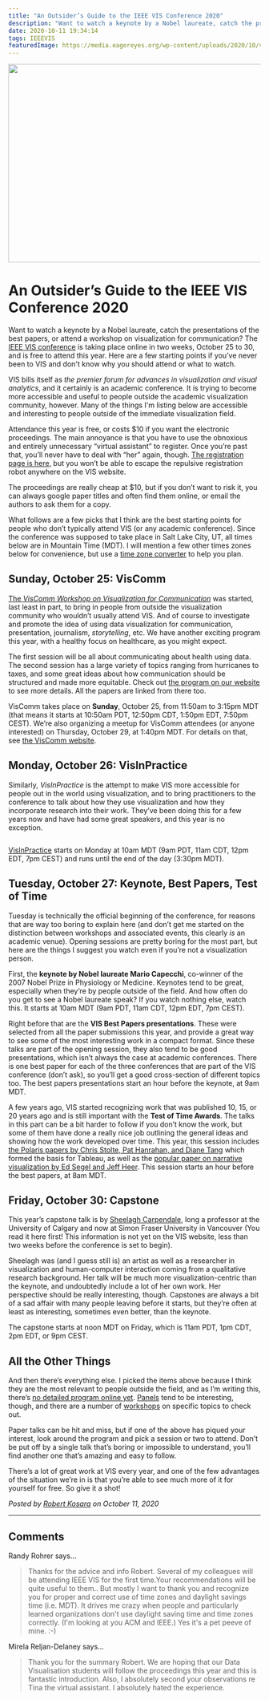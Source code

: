 ```yaml
---
title: "An Outsider’s Guide to the IEEE VIS Conference 2020"
description: "Want to watch a keynote by a Nobel laureate, catch the presentations of the best papers, or attend a workshop on visualization for communication? The IEEE VIS conference is taking place online in two weeks, October 25 to 30, and is free to attend this year. Here are a few starting points if you’ve never been to VIS and don't know why you should attend or what to watch."
date: 2020-10-11 19:34:14
tags: IEEEVIS
featuredImage: https://media.eagereyes.org/wp-content/uploads/2020/10/vis2020-why.png
---
```


<p align="center"><img src="https://media.eagereyes.org/wp-content/uploads/2020/10/vis2020-why.png" width="527" height="396" /></p>

# An Outsider’s Guide to the IEEE VIS Conference 2020

Want to watch a keynote by a Nobel laureate, catch the presentations of the best papers, or attend a workshop on visualization for communication? The <a href="http://ieeevis.org/">IEEE VIS conference</a> is taking place online in two weeks, October 25 to 30, and is free to attend this year. Here are a few starting points if you’ve never been to VIS and don't know why you should attend or what to watch.

VIS bills itself as <em>the premier forum for advances in visualization and visual analytics</em>, and it certainly is an academic conference. It is trying to become more accessible and useful to people outside the academic visualization community, however. Many of the things I'm listing below are accessible and interesting to people outside of the immediate visualization field.

Attendance this year is free, or costs $10 if you want the electronic proceedings. The main annoyance is that you have to use the obnoxious and entirely unnecessary “virtual assistant” to register. Once you’re past that, you’ll never have to deal with “her” again, though. <a href="http://ieeevis.org/year/2020/info/registration/conference-registration">The registration page is here</a>, but you won’t be able to escape the repulsive registration robot anywhere on the VIS website.

The proceedings are really cheap at $10, but if you don’t want to risk it, you can always google paper titles and often find them online, or email the authors to ask them for a copy.

What follows are a few picks that I think are the best starting points for people who don’t typically attend VIS (or any academic conference). Since the conference was supposed to take place in Salt Lake City, UT, all times below are in Mountain Time (MDT). I will mention a few other times zones below for convenience, but use a <a href="https://www.timeanddate.com/worldclock/converter.html">time zone converter</a> to help you plan.

## Sunday, October 25: VisComm

<a title="VisComm: Workshop on Visualization for Communication" href="https://viscomm.io/">The<em> VisComm Workshop on Visualization for Communication</em></a> was started, last least in part, to bring in people from outside the visualization community who wouldn’t usually attend VIS. And of course to investigate and promote the idea of using data visualization for communication, presentation, journalism, <em>storytelling</em>, etc. We have another exciting program this year, with a healthy focus on healthcare, as you might expect.

The first session will be all about communicating about health using data. The second session has a large variety of topics ranging from hurricanes to taxes, and some great ideas about how communication should be structured and made more equitable. Check out <a href="https://viscomm.io/">the program on our website</a> to see more details. All the papers are linked from there too.

VisComm takes place on <strong>Sunday</strong>, October 25, from 11:50am to 3:15pm MDT (that means it starts at 10:50am PDT, 12:50pm CDT, 1:50pm EDT, 7:50pm CEST). We’re also organizing a meetup for VisComm attendees (or anyone interested) on Thursday, October 29, at 1:40pm MDT. For details on that, see <a href="https://viscomm.io">the VisComm website</a>.

## Monday, October 26: VisInPractice

Similarly, <em>VisInPractice</em> is the attempt to make VIS more accessible for people out in the world using visualization, and to bring practitioners to the conference to talk about how they use visualization and how they incorporate research into their work. They’ve been doing this for a few years now and have had some great speakers, and this year is no exception.

<figure class="wp-block-image size-large"><img src="https://media.eagereyes.org/wp-content/uploads/2020/10/visinpractice2020.001.png" alt="" class="wp-image-53756"/></figure>

<a href="https://visinpractice.github.io/">VisInPractice</a> starts on Monday at 10am MDT (9am PDT, 11am CDT, 12pm EDT, 7pm CEST) and runs until the end of the day (3:30pm MDT).

## Tuesday, October 27: Keynote, Best Papers, Test of Time

Tuesday is technically the official beginning of the conference, for reasons that are way too boring to explain here (and don’t get me started on the distinction between workshops and associated events, this clearly <em>is</em> an academic venue). Opening sessions are pretty boring for the most part, but here are the things I suggest you watch even if you’re not a visualization person.

First, the <strong>keynote by Nobel laureate Mario Capecchi</strong>, co-winner of the 2007 Nobel Prize in Physiology or Medicine. Keynotes tend to be great, especially when they’re by people outside of the field. And how often do you get to see a Nobel laureate speak? If you watch nothing else, watch this. It starts at 10am MDT (9am PDT, 11am CDT, 12pm EDT, 7pm CEST).

Right before that are the <strong>VIS Best Papers presentations</strong>. These were selected from all the paper submissions this year, and provide a great way to see some of the most interesting work in a compact format. Since these talks are part of the opening session, they also tend to be good presentations, which isn’t always the case at academic conferences. There is one best paper for each of the three conferences that are part of the VIS conference (don’t ask), so you’ll get a good cross-section of different topics too. The best papers presentations start an hour before the keynote, at 9am MDT.

A few years ago, VIS started recognizing work that was published 10, 15, or 20 years ago and is still important with the <strong>Test of Time Awards</strong>. The talks in this part can be a bit harder to follow if you don’t know the work, but some of them have done a really nice job outlining the general ideas and showing how the work developed over time. This year, this session includes <a href="http://www-graphics.stanford.edu/papers/polaris_extended/">the Polaris papers by Chris Stolte, Pat Hanrahan, and Diane Tang</a> which formed the basis for Tableau, as well as the <a href="http://idl.cs.washington.edu/papers/narrative/">popular paper on narrative visualization by Ed Segel and Jeff Heer</a>. This session starts an hour before the best papers, at 8am MDT.

## Friday, October 30: Capstone

This year’s capstone talk is by <a href="https://www.cs.sfu.ca/~sheelagh/">Sheelagh Carpendale</a>, long a professor at the University of Calgary and now at Simon Fraser University in Vancouver (You read it here first! This information is not yet on the VIS website, less than two weeks before the conference is set to begin).

Sheelagh was (and I guess still is) an artist as well as a researcher in visualization and human-computer interaction coming from a qualitative research background. Her talk will be much more visualization-centric than the keynote, and undoubtedly include a lot of her own work. Her perspective should be really interesting, though. Capstones are always a bit of a sad affair with many people leaving before it starts, but they’re often at least as interesting, sometimes even better, than the keynote.

The capstone starts at noon MDT on Friday, which is 11am PDT, 1pm CDT, 2pm EDT, or 9pm CEST.

## All the Other Things

And then there’s everything else. I picked the items above because I think they are the most relevant to people outside the field, and as I’m writing this, there’s <a href="http://ieeevis.org/year/2020/info/week-at-a-glance">no detailed program online yet</a>. <a href="http://ieeevis.org/year/2020/info/panels">Panels</a> tend to be interesting, though, and there are a number of <a href="http://ieeevis.org/year/2020/info/workshops">workshops</a> on specific topics to check out.

Paper talks can be hit and miss, but if one of the above has piqued your interest, look around the program and pick a session or two to attend. Don’t be put off by a single talk that’s boring or impossible to understand, you’ll find another one that’s amazing and easy to follow.

There’s a lot of great work at VIS every year, and one of the few advantages of the situation we’re in is that you’re able to see much more of it for yourself for free. So give it a shot!


_Posted by <a href="/about">Robert Kosara</a> on October 11, 2020_


<aside class="comments">

---
## Comments

Randy Rohrer says…
>	Thanks for the advice and info Robert. Several of my colleagues will be attending IEEE VIS for the first time.Your recommendations will be quite useful to them.. But mostly I want to thank you and recognize you for proper and correct use of time zones and daylight savings time (i.e. MDT). It drives me crazy when people and particularly learned organizations don't use daylight saving time and time zones correctly. (I'm looking at you ACM and IEEE.) Yes it's a pet peeve of mine. :-)

Mirela Reljan-Delaney says…
>	Thank you for the summary Robert. We are hoping that our Data Visualisation students will follow the proceedings this year and this is fantastic introduction. Also, I absolutely second your observations re Tina the virtual assistant. I absolutely hated the experience.

</aside>

